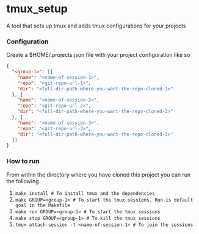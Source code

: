 # tmux_setup
A tool that sets up tmux and adds tmux configurations for your projects

### Configuration
Create a $HOME/.projects.json file with your project configuration like so

```json
{
  "<group-1>": [{
    "name": "<name-of-session-1>",
    "repo": "<git-repo-url-1>",
    "dir": "<full-dir-path-where-you-want-the-repo-cloned-1>"
  }, {
    "name": "<name-of-session-2>",
    "repo": "<git-repo-url-2>",
    "dir": "<full-dir-path-where-you-want-the-repo-cloned-2>"
  }, {
    "name": "<name-of-session-3>",
    "repo": "<git-repo-url-3>",
    "dir": "<full-dir-path-where-you-want-the-repo-cloned-3>"
  }]
}
```

### How to run
From within the directory where you have cloned this project you can run the following

1. `make install # To install tmux and the dependencies`
2. `make GROUP=<group-1> # To start the tmux sessions. Run is default goal in the Makefile`
3. `make run GROUP=<group-1> # To start the tmux sessions`
4. `make stop GROUP=<group-1> # To kill the tmux sessions`
5. `tmux attach-session -t <name-of-session-1> # To join the sessions`
